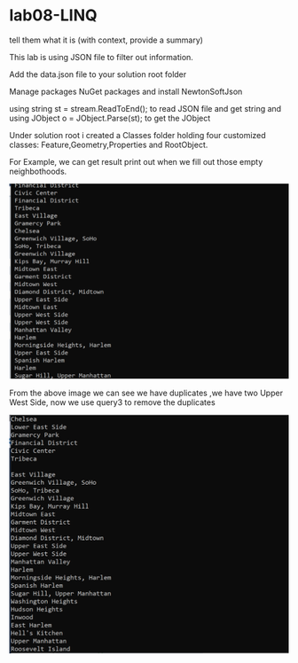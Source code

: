 # lab08-LINQ


tell them what it is (with context, provide a summary)


This lab is using JSON file to filter out information.

Add the data.json file to your solution root folder

Manage packages NuGet packages and install NewtonSoftJson

using  string st = stream.ReadToEnd(); to read JSON file and get string and  using JObject o = JObject.Parse(st); to get the JObject


Under solution root i created a Classes folder holding four customized classes: Feature,Geometry,Properties and RootObject.


For Example, we can get result print out when we fill out those empty neighbothoods.



![n](noname.png)


From the above image we can see we have duplicates ,we have two Upper West Side, now we use query3 to remove the duplicates

![u](u.png)

